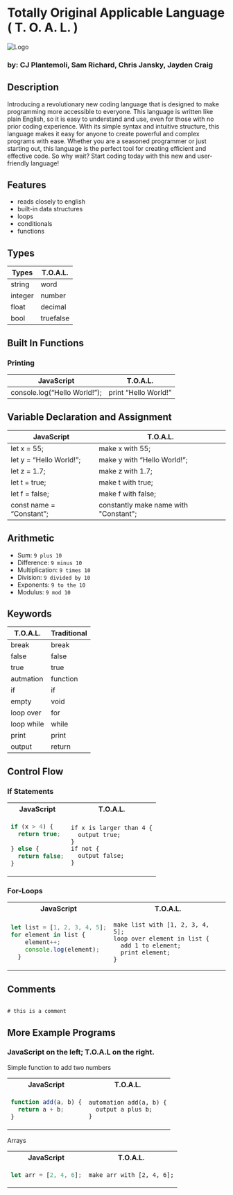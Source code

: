 # Totally Original Applicable Language ( T. O. A. L. )
![Logo](https://user-images.githubusercontent.com/70697018/214980482-a6f7f31c-f138-4bcc-a42e-be888ee06a19.png)
### by: CJ Plantemoli, Sam Richard, Chris Jansky, Jayden Craig

## Description
Introducing a revolutionary new coding language that is designed to make programming more accessible to everyone. This language is written like plain English, so it is easy to understand and use, even for those with no prior coding experience. With its simple syntax and intuitive structure, this language makes it easy for anyone to create powerful and complex programs with ease. Whether you are a seasoned programmer or just starting out, this language is the perfect tool for creating efficient and effective code. So why wait? Start coding today with this new and user-friendly language!

## Features
- reads closely to english
- built-in data structures
- loops
- conditionals
- functions

## Types

| Types   | T.O.A.L.  |
| ------- | ------------- |
| string  | word          |
| integer | number          |
| float   | decimal        |
| bool    | truefalse |


## Built In Functions

### Printing
| JavaScript                      | T.O.A.L.              |
| ------------------------------- | ------------------------ |
| console.log(“Hello World!”); | print “Hello World!” |

## Variable Declaration and Assignment

| JavaScript                               | T.O.A.L.                                                 |
| ---------------------------------------- | ----------------------------------------------------------- |
| let x = 55;                               | make x with 55;                                                 |
| let y = “Hello World!”;                        | make y with “Hello World!”;                                       |
| let z = 1.7;                          | make z with 1.7;                                            |
| let t = true;                            | make t with true;                                        |
| let f = false;                           | make f with false;                                       |
| const name = “Constant”; | constantly make name with "Constant"; |

## Arithmetic

- Sum: `9 plus 10`
- Difference: `9 minus 10`
- Multiplication: `9 times 10`
- Division: `9 divided by 10`
- Exponents: `9 to the 10`
- Modulus: `9 mod 10`

## Keywords

| T.O.A.L.      | Traditional |
| ---------------- | ----------- |
| break             | break       |
| false             | false       |
| true              | true        |
| autmation         | function    |
| if          | if          |
| empty            | void        |
| loop over     | for         |
| loop while     | while         |
| print           | print       |
| output          | return      |

## Control Flow

### If Statements

<table>
<tr> <th>JavaScript</th><th>T.O.A.L.</th><tr>
</tr>

<td>

```javascript
if (x > 4) {
  return true;
  
} else {
  return false;
}
```

</td>
<td>

```
if x is larger than 4 {
  output true;
}
if not {
  output false;
}
```

</td>
</table>

### For-Loops

<table>
<tr> <th>JavaScript</th><th>T.O.A.L.</th><tr>
</tr>

<td>

```javascript
let list = [1, 2, 3, 4, 5];
for element in list {
    element++;
    console.log(element);
  }
```

</td>

<td>

```
make list with [1, 2, 3, 4, 5];
loop over element in list { 
  add 1 to element;
  print element; 
}
```

</td>
</table>

## Comments

```

# this is a comment

```

## More Example Programs

### **JavaScript** on the left; **T.O.A.L** on the right.

Simple function to add two numbers

<table>
<tr> <th>JavaScript</th><th>T.O.A.L.</th><tr>
</tr>

<td>

```javascript
function add(a, b) {
  return a + b;
}
```

</td>

<td>

```
automation add(a, b) {
  output a plus b;
}
```

</td>
</table>

Arrays

<table>
<tr> <th>JavaScript</th><th>T.O.A.L.</th><tr>
</tr>

<td>

```javascript
let arr = [2, 4, 6];
```

</td>

<td>

```
make arr with [2, 4, 6];
```

</td>
</table>

